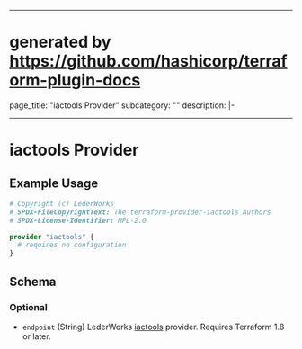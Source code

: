 <!--
Copyright (c) LederWorks
SPDX-FileCopyrightText: The terraform-provider-iactools Authors
SPDX-License-Identifier: MPL-2.0
 -->
---
# generated by https://github.com/hashicorp/terraform-plugin-docs
page_title: "iactools Provider"
subcategory: ""
description: |-
  
---

# iactools Provider



## Example Usage

```terraform
# Copyright (c) LederWorks
# SPDX-FileCopyrightText: The terraform-provider-iactools Authors
# SPDX-License-Identifier: MPL-2.0

provider "iactools" {
  # requires no configuration
}
```

<!-- schema generated by tfplugindocs -->
## Schema

### Optional

- `endpoint` (String) LederWorks [iactools](https://github.com/lederworks/terraform-provider-iactools) provider. Requires Terraform 1.8 or later.
